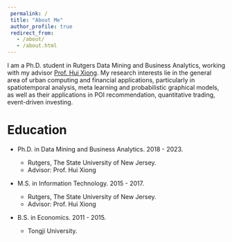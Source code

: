 ```yaml
---
 permalink: /
 title: "About Me"
 author_profile: true
 redirect_from: 
   - /about/
   - /about.html
---
```


I am a Ph.D. student in Rutgers Data Mining and Business Analytics, working with my advisor [Prof. Hui Xiong](http://datamining.rutgers.edu/). My research interests lie in the general area of urban computing and financial applications, particularly in spatiotemporal analysis, meta learning and probabilistic graphical models, as well as their applications in POI recommendation, quantitative trading, event-driven investing.

Education 
======
* Ph.D. in Data Mining and Business Analytics. 2018 - 2023.
  * Rutgers, The State University of New Jersey.
  * Advisor: Prof. Hui Xiong

* M.S. in Information Technology. 2015 - 2017.
  * Rutgers, The State University of New Jersey.
  * Advisor: Prof. Hui Xiong

* B.S. in Economics. 2011 - 2015.
  * Tongji University.
